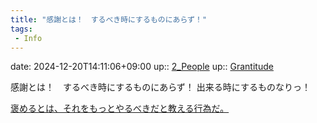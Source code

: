 ```yaml
---
title: "感謝とは！　するべき時にするものにあらず！"
tags:
 - Info
---
```


date: 2024-12-20T14:11:06+09:00
up:: [2_People](2_People.md)
up:: [Grantitude](Bar/Novel/Topics/Grantitude.md)

感謝とは！　するべき時にするものにあらず！
出来る時にするものなりっ！

[褒めるとは、それをもっとやるべきだと教える行為だ。](Info/褒めるとは、それをもっとやるべきだと教える行為だ。.md)